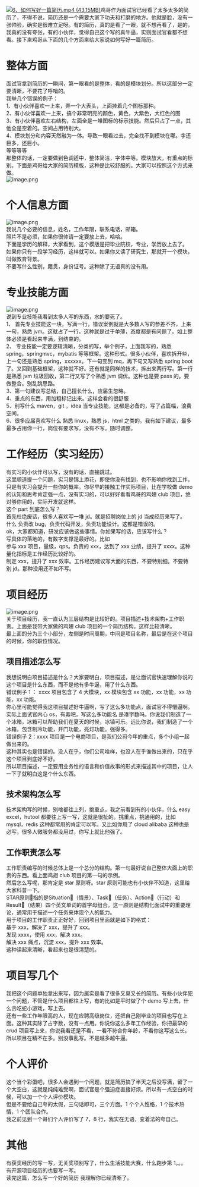 [![6、如何写好一篇简历.mp4 (43.15MB)](https://gw.alipayobjects.com/mdn/prod_resou/afts/img/A*NNs6TKOR3isAAAAAAAAAAABkARQnAQ)](https://www.yuque.com/docs/176645955?_lake_card=%7B%22status%22%3A%22done%22%2C%22name%22%3A%226%E3%80%81%E5%A6%82%E4%BD%95%E5%86%99%E5%A5%BD%E4%B8%80%E7%AF%87%E7%AE%80%E5%8E%86.mp4%22%2C%22size%22%3A45242125%2C%22taskId%22%3A%22u4d96a479-5fdf-4b8f-91d2-bb0eee24e97%22%2C%22taskType%22%3A%22upload%22%2C%22url%22%3Anull%2C%22cover%22%3Anull%2C%22videoId%22%3A%22inputs%2Fprod%2Fyuque%2F2024%2F29413969%2Fmp4%2F1719844520951-6cfd1fba-8d7b-4f0b-9ede-0d37c6347059.mp4%22%2C%22download%22%3Afalse%2C%22__spacing%22%3A%22both%22%2C%22id%22%3A%22sbNpo%22%2C%22margin%22%3A%7B%22top%22%3Atrue%2C%22bottom%22%3Atrue%7D%2C%22card%22%3A%22video%22%7D#sbNpo)鸡哥作为面试官已经看了太多太多的简历了，不得不说，简历还是一个需要大家下功夫和打磨的地方。他就是脸，没有一张帅脸，确实是很难立足呀。有的简历，真的是看了一眼，就不想再看了，是的，我真的没有夸张，有的小伙伴，觉得自己这个写的真牛逼，实则面试官看都不想看。接下来鸡哥从下面的几个方面来给大家说如何写好一篇简历。
# 整体方面
面试官拿到简历的一瞬间，第一眼看的是整体，看的是模块划分。所以这部分一定要清晰，不要花了呼哨的。<br />我举几个错误的例子：<br />1、有小伙伴喜欢一上来，弄一个大表头，上面挂着几个图标那种。<br />2、有小伙伴喜欢一上来，搞个非常明亮的颜色，黄色，大紫色，大红色的图<br />3、有小伙伴喜欢左右结构，左面全是一堆图标的标示技能。然后只占了一点，其他全是空着的。空间占用特别大。<br />4、模块划分和内容天然融为一体。导致一眼看过去，完全找不到模块在哪。字还巨多，还巨小。<br />等等等等<br />那整体的话，一定要做到色调适中，整体简洁，字体中等。模块放大，有重点的标别。下面是鸡哥给大家的简历模版，这种是比较舒服的。大家可以按照这个方式来做。<br />![image.png](https://cdn.nlark.com/yuque/0/2024/png/29413969/1716952453659-c164262d-4d45-4034-8c06-5c3aa1ded331.png#averageHue=%23ececec&clientId=u73a51b34-7eca-4&from=paste&height=808&id=u065de16c&originHeight=1616&originWidth=1214&originalType=binary&ratio=2&rotation=0&showTitle=false&size=553892&status=done&style=none&taskId=uc24a3490-68c6-4a01-a354-1db148ea1d3&title=&width=607)
# 个人信息方面
![image.png](https://cdn.nlark.com/yuque/0/2024/png/29413969/1716952520130-4b17bc29-bf96-48e6-8523-f4d6f8df94ce.png#averageHue=%23f1f1f1&clientId=u73a51b34-7eca-4&from=paste&height=131&id=u28483439&originHeight=262&originWidth=1148&originalType=binary&ratio=2&rotation=0&showTitle=false&size=138637&status=done&style=none&taskId=u2767e9d6-6fce-45fb-b15e-dbcc087b8eb&title=&width=574)<br />我说几个必要的信息，姓名，工作年限，联系电话，邮箱。<br />照片不是必须，如果你很帅请一定要放上去，哈哈。<br />下面是学历的解释，大家看到，这个模版是把毕业院校，专业，学历放上去了。<br />如果你只有一段学习经历，这样就可以。如果你又读了研究生，那就开一个模块，叫做教育背景。<br />不要写什么性别，籍贯，身份证号。这种除了无语真的没有用。
# 专业技能方面
![image.png](https://cdn.nlark.com/yuque/0/2024/png/29413969/1716952765527-83164d7b-ccf5-4160-b883-78e3671c5311.png#averageHue=%23e4e4e4&clientId=u73a51b34-7eca-4&from=paste&height=228&id=u9f2c5c69&originHeight=456&originWidth=1164&originalType=binary&ratio=2&rotation=0&showTitle=false&size=280040&status=done&style=none&taskId=u3bed4725-920a-4632-934b-cfc429b79a5&title=&width=582)<br />说到专业技能我看到太多人写的东西，水的要死了。<br />1、 首先专业技能这一块，写满一行，错误案例就是大多数人写的参差不齐，上来一句，熟悉 jvm。这就占了一行，这种就是过于单薄，态度都是有问题了。如上整体必须是看起来丰满，到结束的。<br />2、 专业技能一定要逻辑清晰，分类的写，举个例子，上面我写的，熟悉 spring，springmvc，mybatis 等等框架。这种形式。很多小伙伴，喜欢拆开些，上一句还是熟悉 spring，xxxxxx。下一句变到 mq，再下句又写熟悉 spring boot 了。又回到基础框架，这种就不好。还有就是同样的技术，拆出来两行写。第一行是熟悉 jvm 垃圾回收，第二行又写了个熟悉 jvm 调优。这种也是要 pass 的。要做整合。别乱跳思路。<br />3、第一句建议写总结，自己擅长什么，应届生忽略。<br />4、重点的东西，用加粗标记出来。这样会看的很舒服<br />5、别写什么 maven，git ，idea 当专业技能，这都是必备的，写了占篇幅，浪费空间。<br />6、很多应届喜欢写什么 熟悉 linux，熟悉 js，html 之类的。我有如下建议，最多最多占用你一行，岗位有要求写，没有不写。随时调整。
# 工作经历（实习经历）
有实习的小伙伴可以写，没有的话，直接跳过。<br />这里顺道提一个问题，实习是锦上添花，即使你没有找到，也不影响你找到工作。只是有实习会提升一些你的概率。你尽早的接触工作实际项目，比在学校做 demo 的认知和思考肯定强一点，没有实习的，可以好好看看鸡哥的鸡翅 club 项目，绝对够你用的，实际开发就这样。<br />这个 part 到底怎么写？<br />首先杜绝废话，很多人喜欢写一堆 jd。就是招聘岗位上的 jd 当成经历来写了。<br />什么 负责改 bug，负责代码开发，负责功能设计。这都是错误的。<br />ok，大家都知道，研发应该做这些事情。你如果写的话，应该写什么？<br />写具体的落地的，有数字支撑是最好的。比如<br />参与 xxx 项目，量级，qps。负责的 xxx，达到了 xxx 业绩，提升了 xxxx。这种量化指标是工作经历比较好的。<br />制定 xxx，提升了 xxx 效率。工作经历建议写大面的东西，不要特别细。不要特别 jd。那种没用还不如不写。
# 项目经历
![image.png](https://cdn.nlark.com/yuque/0/2024/png/29413969/1716953599416-6e2afb68-88ff-4d34-b929-748001d769ab.png#averageHue=%23e9e9e9&clientId=u73a51b34-7eca-4&from=paste&height=482&id=u1b9314e9&originHeight=964&originWidth=1190&originalType=binary&ratio=2&rotation=0&showTitle=false&size=371248&status=done&style=none&taskId=ub845565f-5b96-49ac-87fb-bf804847767&title=&width=595)<br />关于项目经历，我一直认为三层结构是比较好的。项目描述+技术架构+工作职责。上面是我带大家做的鸡翅 club 项目的一个简历结构。这样比较清晰。<br />最上面的分为三个小部分，左侧是时间周期，中间是项目名称，最后是在这个项目的时候，你的职位情况。
## 项目描述怎么写
我想说明白项目描述是什么？大家要明白，项目描述，是让面试官快速理解你说的这个项目是什么东西，而不是他有多牛逼，用了什么东西。<br />错误例子 1 ： xxxx 项目包含了 4 大模块，xx 模块包含 xx 功能，xx 功能，xx 功能，xx 功能。<br />你心里可能觉得我这项目描述好牛逼啊，写了这么多功能点，面试官不得懵逼啊。实际上面试官内心 os，有毒吧，写这么多功能名 是凑字数吗。你说我们制造了一个冰箱，冰箱可以帮助我们在夏天的时候，冰镇可乐。远比你说，我们制造了一个冰箱，包含制冷功能，开门功能，亮灯功能。强得多。<br />错误例子 2：xxxx 项目是一个电商项目，是我们公司今年的重点，多个小组一起做出来的。<br />这种其实也是错误的。没人在乎，你们公司啥样，也没人在乎谁做出来的，只在乎这个项目到底好不好。<br />所以项目描述，一定要用业务性的语言和价值故事的形式来描述其中的项目，让人一下子就明白这是个什么东西。
## 技术架构怎么写
技术架构写的时候，别啥都往上列，挑重点，我之前看到有的小伙伴，什么 easy excel，hutool 都要往上写一写，这就是很扯的。挑重点，挑通用的，比如 mysql，redis 这种都常用的肯定可以写。又比如你用了 cloud alibaba 这种也是必写，很多人微服务都没用过，你写上就比他强了。
## 工作职责怎么写
工作职责编写的时候总体上是一个总分的结构。第一句最好说自己整体大面上的职责的东西。看上面鸡翅 club 项目的第一句的示例。<br />然后怎么写呢，那肯定是 star 原则呀。star 原则可能也有小伙伴不知道，这里给大家科普一下。<br />STAR原则指的是Situation（情景）、Task（任务）、Action（行动）和Result（结果）四个英文单词的首字母组合。这一原则是结构化面试中的重要理论，通常用于描述一个任务来体现个人的能力。<br />用于项目的工作职责正正好好，回到项目里面就是如下的格式：<br />基于 xxx，解决了 xxx，提升了 xxx。<br />发现 xxxx，使用 xxx，解决 xxx。<br />解决 xxx 痛点，沉淀 xxx，提升 xxx 效率。<br />这种读起来清晰，看起来也是很清楚的。
# 项目写几个
我把这个问题单独拿出来写，因为属实是看了很多又臭又长的简历。有些小伙伴犯一个问题，不管是什么项目都往上写，有的比如是平时做了个 demo 写上去，什么贪吃蛇小游戏，写上去。<br />还有一些工作年限高的人，现在应聘高级岗位，还把自己刚毕业的项目也写在上面。这种其实除了占字数，没有一点用。你说你这么多年工作经验，你把最早的 crud 项目写上来，你说我看还是不看，一看不符合你年龄，不看你这写这么长。<br />所以项目在精不在多。别没事乱写。不是越多越牛逼。
# 个人评价
这个当个彩蛋吧，很多人会遇到一个问题，就是简历搞了半天之后没写满，留了一个大空白，这就是纯纯难受啊，面试官是个强迫症直接好烦。所以有一点空白的时候，可以加一个个人评价模块。<br />但是不要给自己夸的太假，三句话即可，三个方面。1 个个人性格，1 个技术热情，1 个团队合作。<br />我之前见到一个哥们个人评价写了 7，8 行，我实在无语，变着法的夸自己。
# 其他
有获奖经历的写一写，无关奖项别写了，什么生活技能大赛，什么跑步第 1。。。<br />有开源项目经历的也要写一写。<br />读完这篇，怎么写一个好的简历 我理解你已经清晰了。

